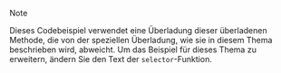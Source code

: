 > [!NOTE]
>  Dieses Codebeispiel verwendet eine Überladung dieser überladenen Methode, die von der speziellen Überladung, wie sie in diesem Thema beschrieben wird, abweicht. Um das Beispiel für dieses Thema zu erweitern, ändern Sie den Text der `selector`-Funktion.